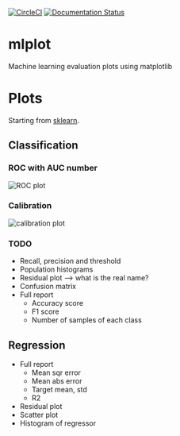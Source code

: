 [![CircleCI](https://circleci.com/gh/sbarton272/mlplot.svg?style=svg)](https://circleci.com/gh/sbarton272/mlplot)
[![Documentation Status](https://readthedocs.org/projects/mlplot/badge/?version=latest)](https://mlplot.readthedocs.io/en/latest/?badge=latest)


# mlplot
Machine learning evaluation plots using matplotlib

# Plots

Starting from [sklearn](http://scikit-learn.org/stable/modules/model_evaluation.html).

## Classification

### ROC with AUC number
![ROC plot](https://raw.githubusercontent.com/sbarton272/mlplot/master/mlplot/test/output/test_roc.png)

### Calibration
![calibration plot](https://raw.githubusercontent.com/sbarton272/mlplot/master/mlplot/test/output/test_calibration.png)

### TODO
- Recall, precision and threshold
- Population histograms
- Residual plot --> what is the real name?
- Confusion matrix
- Full report
  - Accuracy score
  - F1 score
  - Number of samples of each class

## Regression

- Full report
  - Mean sqr error
  - Mean abs error
  - Target mean, std
  - R2
- Residual plot
- Scatter plot
- Histogram of regressor
